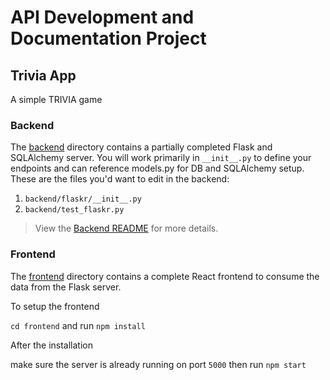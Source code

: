 # API Development and Documentation Project

## Trivia App

A simple TRIVIA game


### Backend

The [backend](./backend/README.md) directory contains a partially completed Flask and SQLAlchemy server. You will work primarily in `__init__.py` to define your endpoints and can reference models.py for DB and SQLAlchemy setup. These are the files you'd want to edit in the backend:

1. `backend/flaskr/__init__.py`
2. `backend/test_flaskr.py`

> View the [Backend README](./backend/README.md) for more details.

### Frontend

The [frontend](./frontend/README.md) directory contains a complete React frontend to consume the data from the Flask server.

To setup the frontend 

`cd frontend` and run `npm install`

After the installation

make sure the server is already running on port `5000` then run `npm start`



